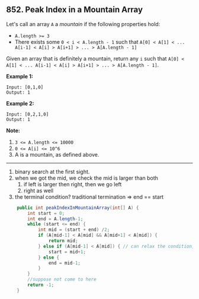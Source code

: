 ## 852. Peak Index in a Mountain Array

Let's call an array `A` a *mountain* if the following properties hold:

- `A.length >= 3`
- There exists some `0 < i < A.length - 1` such that `A[0] < A[1] < ... A[i-1] < A[i] > A[i+1] > ... > A[A.length - 1]`

Given an array that is definitely a mountain, return any `i` such that `A[0] < A[1] < ... A[i-1] < A[i] > A[i+1] > ... > A[A.length - 1]`.

**Example 1:**

```
Input: [0,1,0]
Output: 1
```

**Example 2:**

```
Input: [0,2,1,0]
Output: 1
```

**Note:**

1. `3 <= A.length <= 10000`
2. `0 <= A[i] <= 10^6`
3. A is a mountain, as defined above.

---

1. binary search at the first sight.
2. when we got the mid, we check the mid is larger than both
   1. if left is larger then right, then we go left
   2. right as well
3. the terminal condition? traditional termination => end == start



```java
    public int peakIndexInMountainArray(int[] A) {
        int start = 0;
        int end = A.length-1;
        while (start <= end) {
            int mid = (start + end) /2;
            if (A[mid-1] < A[mid] && A[mid+1] < A[mid]) {
                return mid;
            } else if (A[mid-1] < A[mid]) { // can relax the condition, guarenteed by mountain array.
                start = mid+1;
            } else {
                end = mid-1;
            }
        }
        //suppose not come to here
        return -1;
    }
```

